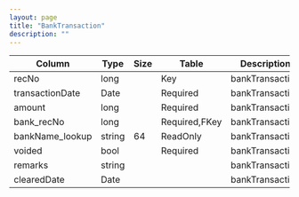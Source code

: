 ```yaml
---
layout: page
title: "BankTransaction"
description: ""
---
```




| Column | Type | Size | Table | Description |
| ------ | ---- | ---- | ----- | ----------- |
| recNo | long |  | Key | bankTransaction | 
| transactionDate | Date |  | Required | bankTransaction | 
| amount | long |  | Required | bankTransaction | 
| bank_recNo | long |  | Required,FKey | bankTransaction | 
| bankName_lookup | string | 64 | ReadOnly | bankTransaction | 
| voided | bool |  | Required | bankTransaction | 
| remarks | string |  |  | bankTransaction | 
| clearedDate | Date |  |  | bankTransaction | 


